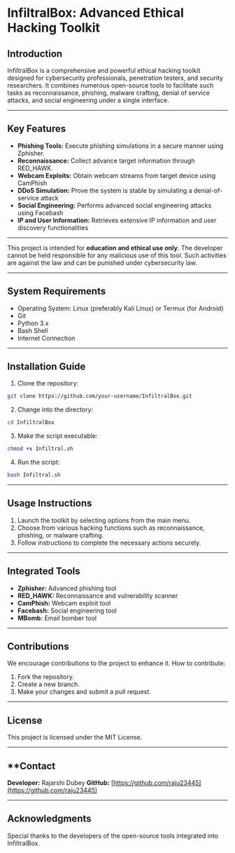 # InfiltralBox: Advanced Ethical Hacking Toolkit

## **Introduction**
InfiltralBox is a comprehensive and powerful ethical hacking toolkit designed for cybersecurity professionals, penetration testers, and security researchers. It combines numerous open-source tools to facilitate such tasks as reconnaissance, phishing, malware crafting, denial of service attacks, and social engineering under a single interface.

---

## **Key Features**
- **Phishing Tools:** Execute phishing simulations in a secure manner using Zphisher.
- **Reconnaissance:** Collect advance target information through RED_HAWK.
- **Webcam Exploits:** Obtain webcam streams from target device using CamPhish
- **DDoS Simulation:** Prove the system is stable by simulating a denial-of-service attack
- **Social Engineering:** Performs advanced social engineering attacks using Facebash
- **IP and User Information:** Retrieves extensive IP information and user discovery functionalities

---
This project is intended for **education and ethical use only**. The developer cannot be held responsible for any malicious use of this tool. Such activities are against the law and can be punished under cybersecurity law.

---

## **System Requirements**
- Operating System: Linux (preferably Kali Linux) or Termux (for Android)
- Git
- Python 3.x
- Bash Shell
- Internet Connection

---

## **Installation Guide**
1. Clone the repository:
```bash
git clone https://github.com/your-username/InfiltralBox.git
```
2. Change into the directory:
```bash
cd InfiltralBox
```
3. Make the script executable:
```bash
chmod +x Infiltral.sh
```
4. Run the script:
```bash
bash Infiltral.sh
```

---

## **Usage Instructions**
1. Launch the toolkit by selecting options from the main menu.
2. Choose from various hacking functions such as reconnaissance, phishing, or malware crafting.
3. Follow instructions to complete the necessary actions securely.

---

## **Integrated Tools**
- **Zphisher:** Advanced phishing tool
- **RED_HAWK:** Reconnaissance and vulnerability scanner
- **CamPhish:** Webcam exploit tool
- **Facebash:** Social engineering tool
- **MBomb:** Email bomber tool

---

## **Contributions**
We encourage contributions to the project to enhance it. How to contribute:
1. Fork the repository.
2. Create a new branch.
3. Make your changes and submit a pull request.

---

## **License**
This project is licensed under the MIT License.

---

## **Contact
**Developer:** Rajarshi Dubey
**GitHub:** [https://github.com/raju23445](https://github.com/raju23445)

---

## **Acknowledgments**
Special thanks to the developers of the open-source tools integrated into InfiltralBox.
